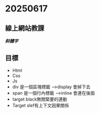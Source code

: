 # 20250617

## 線上網站教課

**_斜體字_**

## 目標

-   Html
-   Css
-   Js
-   div 是一個區塊標籤 -->display 會掉下去
-   span 是一個行內標籤 -->inline 會連在後面
-   target black無關緊要的連動
-   Target slef有上下文因果關係

